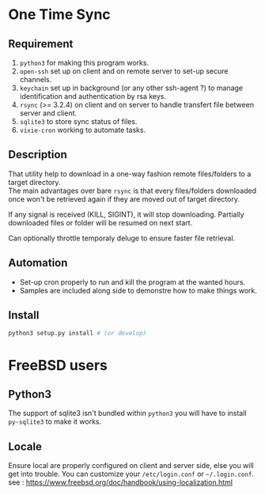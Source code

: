 One Time Sync
=============

Requirement
-----------
1. `python3` for making this program works.
2. `open-ssh` set up on client and on remote server to set-up secure channels.
3. `keychain` set up in background (or any other ssh-agent ?) to manage identification and authentication by rsa keys.
4. `rsync` (>= 3.2.4) on client and on server to handle transfert file between server and client.
5. `sqlite3` to store sync status of files.
6. `vixie-cron` working to automate tasks.

Description
-----------
That utility help to download in a one-way fashion remote files/folders to a target directory.<br/>
The main advantages over bare `rsync` is that every files/folders downloaded once won't be retrieved again if they are moved out of target directory.

If any signal is received (KILL, SIGINT), it will stop downloading. Partially downloaded files or folder will be resumed on next start.

Can optionally throttle temporaly deluge to ensure faster file retrieval.

Automation
----------
- Set-up cron properly to run and kill the program at the wanted hours.
- Samples are included along side to demonstre how to make things work.

Install
-------
```bash
python3 setup.py install # (or develop)
````

FreeBSD users
=============

Python3
-------
The support of sqlite3 isn't bundled within `python3` you will have to install `py-sqlite3` to make it
works.

Locale
------
Ensure local are properly configured on client and server side, else you will get into trouble.
You can customize your `/etc/login.conf` or `~/.login.conf`.
see : https://www.freebsd.org/doc/handbook/using-localization.html
